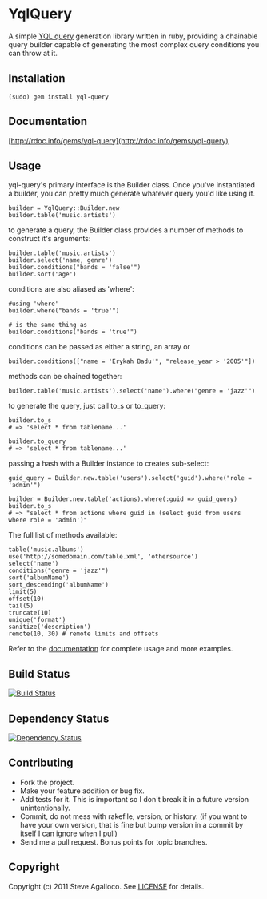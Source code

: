 YqlQuery
========

A simple [YQL query](http://developer.yahoo.com/yql/guide/index.html) generation library written in ruby, providing a chainable query builder capable of generating the most complex query conditions you can throw at it.

## Installation

    (sudo) gem install yql-query

## Documentation

[http://rdoc.info/gems/yql-query](http://rdoc.info/gems/yql-query)

Usage
-----

yql-query's primary interface is the Builder class.  Once you've instantiated a builder, you can pretty much generate whatever query you'd like using it.

    builder = YqlQuery::Builder.new
    builder.table('music.artists')

to generate a query, the Builder class provides a number of methods to construct it's arguments:

    builder.table('music.artists')
    builder.select('name, genre')
    builder.conditions("bands = 'false'")
    builder.sort('age')

conditions are also aliased as 'where':

    #using 'where'
    builder.where("bands = 'true'")

    # is the same thing as
    builder.conditions("bands = 'true'")

conditions can be passed as either a string, an array or

    builder.conditions(["name = 'Erykah Badu'", "release_year > '2005'"])

methods can be chained together:

    builder.table('music.artists').select('name').where("genre = 'jazz'")

to generate the query, just call to_s or to_query:

    builder.to_s
    # => 'select * from tablename...'

    builder.to_query
    # => 'select * from tablename...'

passing a hash with a Builder instance to creates sub-select:

    guid_query = Builder.new.table('users').select('guid').where("role = 'admin'")

    builder = Builder.new.table('actions).where(:guid => guid_query)
    builder.to_s
    # => "select * from actions where guid in (select guid from users where role = 'admin')"

The full list of methods available:

    table('music.albums')
    use('http://somedomain.com/table.xml', 'othersource')
    select('name')
    conditions("genre = 'jazz'")
    sort('albumName')
    sort_descending('albumName')
    limit(5)
    offset(10)
    tail(5)
    truncate(10)
    unique('format')
    sanitize('description')
    remote(10, 30) # remote limits and offsets

Refer to the [documentation](http://rdoc.info/gems/yql-query) for complete usage and more examples.

## <a name="build"></a>Build Status
[![Build Status](https://secure.travis-ci.org/spagalloco/yql-query.png?branch=master)][travis]

[travis]: http://travis-ci.org/spagalloco/yql-query

## <a name="dependencies"></a>Dependency Status
[![Dependency Status](https://gemnasium.com/spagalloco/yql-query.png?travis)][gemnasium]

[gemnasium]: https://gemnasium.com/spagalloco/yql-query


## Contributing

* Fork the project.
* Make your feature addition or bug fix.
* Add tests for it. This is important so I don't break it in a
  future version unintentionally.
* Commit, do not mess with rakefile, version, or history.
  (if you want to have your own version, that is fine but bump version in a commit by itself I can ignore when I pull)
* Send me a pull request. Bonus points for topic branches.

## Copyright

Copyright (c) 2011 Steve Agalloco. See [LICENSE](https://github.com/spagalloco/yql-query/blob/master/LICENSE.md) for details.

